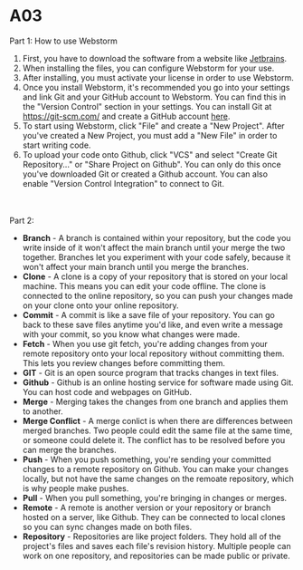 # A03
Part 1: How to use Webstorm
<ol>
  <li>First, you have to download the software from a website like <a href="https://www.jetbrains.com/webstorm/">Jetbrains</a>.
  </li>
  <li>When installing the files, you can configure Webstorm for your use.
  </li>
  <li>After installing, you must activate your license in order to use Webstorm.
  </li>
  <li> Once you install Webstorm, it's recommended you go into your settings and link Git and your GitHub account to Webstorm. You can find this in the "Version Control" section in your settings. You can install Git at <a href="https://git-scm.com/">https://git-scm.com/</a> and create a GitHub account <a href="https://github.com/">here</a>.
  </li>
  <li> To start using Webstorm, click "File" and create a "New Project". After you've created a New Project, you must add a "New File" in order to start writing code.
  </li>
  <li> To upload your code onto Github, click "VCS" and select "Create Git Repository..." or "Share Project on Github". You can only do this once you've downloaded Git or created a Github account. You can also enable "Version Control Integration" to connect to Git.
  </li>
</ol>
<br>
<br>
Part 2:
<ul>
  <li><b>Branch</b> - 
    A branch is contained within your repository, but the code you write inside of it won't affect the main branch until your merge the two together. Branches let you experiment with your code safely, because it won't affect your main branch until you merge the branches.
  </li>
  <li><b>Clone</b> - 
    A clone is a copy of your repository that is stored on your local machine. This means you can edit your code offline. The clone is connected to the online repository, so you can push your changes made on your clone onto your online repository.
  </li>
  <li><b>Commit</b> - 
    A commit is like a save file of your repository. You can go back to these save files anytime you'd like, and even write a message with your commit, so you know what changes were made.
  </li>
  <li><b>Fetch</b> - 
    When you use git fetch, you're adding changes from your remote repository onto your local repository without committing them. This lets you review changes before committing them.
  </li>
  <li><b>GIT</b> - 
    Git is an open source program that tracks changes in text files.
  </li>
  <li><b>Github</b> - 
    Github is an online hosting service for software made using Git. You can host code and webpages on GitHub.
  </li>
  <li><b>Merge</b> - 
    Merging takes the changes from one branch and applies them to another. 
  </li>
  <li><b>Merge Conflict</b> - 
    A merge conlict is when there are differences between merged branches. Two people could edit the same file at the same time, or someone could delete it. The conflict has to be resolved before you can merge the branches.
  </li>
  <li><b>Push</b> - 
    When you push something, you're sending your committed changes to a remote repository on Github. You can make your changes locally, but not have the same changes on the remoate repository, which is why people make pushes.
  </li>
  <li><b>Pull</b> - 
    When you pull something, you're bringing in changes or merges.
  </li>
  <li><b>Remote</b> - 
    A remote is another version or your repository or branch hosted on a server, like Github. They can be connected to local clones so you can sync changes made on both files.
  </li>
  <li><b>Repository</b> - 
    Repositories are like project folders. They hold all of the project's files and saves each file's revision history. Multiple people can work on one repository, and repositories can be made public or private.
  </li>
</ul>
